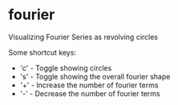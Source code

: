 # fourier
Visualizing Fourier Series as revolving circles

Some shortcut keys:
* 'c' - Toggle showing circles
* 's' - Toggle showing the overall fourier shape
* '+' - Increase the number of fourier terms
* '-' - Decrease the number of fourier terms